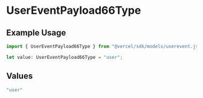 # UserEventPayload66Type

## Example Usage

```typescript
import { UserEventPayload66Type } from "@vercel/sdk/models/userevent.js";

let value: UserEventPayload66Type = "user";
```

## Values

```typescript
"user"
```